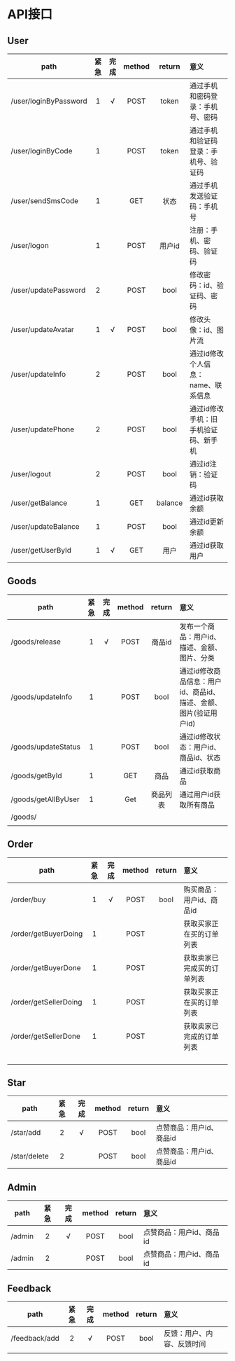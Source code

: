 # API接口

## User

| path                  | 紧急 | 完成 | method | return  | 意义                                 |
| --------------------- | :--: | :--: | :----: | :-----: | :----------------------------------- |
| /user/loginByPassword |  1   |  √   |  POST  |  token  | 通过手机和密码登录：手机号、密码     |
| /user/loginByCode     |  1   |      |  POST  |  token  | 通过手机和验证码登录：手机号、验证码 |
| /user/sendSmsCode     |  1   |      |  GET   |  状态   | 通过手机发送验证码：手机号           |
| /user/logon           |  1   |      |  POST  | 用户id  | 注册：手机、密码、验证码             |
| /user/updatePassword  |  2   |      |  POST  |  bool   | 修改密码：id、验证码、密码           |
| /user/updateAvatar    |  1   |  √   |  POST  |  bool   | 修改头像：id、图片流                 |
| /user/updateInfo      |  2   |      |  POST  |  bool   | 通过id修改个人信息：name、联系信息   |
| /user/updatePhone     |  2   |      |  POST  |  bool   | 通过id修改手机：旧手机验证码、新手机 |
| /user/logout          |  2   |      |  POST  |  bool   | 通过id注销：验证码                   |
| /user/getBalance      |  1   |      |  GET   | balance | 通过id获取余额                       |
| /user/updateBalance   |  1   |      |  POST  |  bool   | 通过id更新余额                       |
| /user/getUserById     |  1   |  √   |  GET   |  用户   | 通过id获取用户                       |

## Goods

| path                | 紧急 | 完成 | method |  return  | 意义                                                         |
| ------------------- | :--: | :--: | :----: | :------: | :----------------------------------------------------------- |
| /goods/release      |  1   |  √   |  POST  |  商品id  | 发布一个商品：用户id、描述、金额、图片、分类                 |
| /goods/updateInfo   |  1   |      |  POST  |   bool   | 通过id修改商品信息：用户id、商品id、描述、金额、图片(验证用户id) |
| /goods/updateStatus |  1   |      |  POST  |   bool   | 通过id修改状态：用户id、商品id、状态                         |
| /goods/getById      |  1   |      |  GET   |   商品   | 通过id获取商品                                               |
| /goods/getAllByUser |  1   |      |  Get   | 商品列表 | 通过用户id获取所有商品                                       |
| /goods/             |      |      |        |          |                                                              |
|                     |      |      |        |          |                                                              |

## Order

| path                  | 紧急 | 完成 | method | return | 意义                       |
| --------------------- | :--: | :--: | :----: | :----: | :------------------------- |
| /order/buy            |  1   |  √   |  POST  |  bool  | 购买商品：用户id、商品id   |
| /order/getBuyerDoing  |  1   |      |  POST  |        | 获取买家正在买的订单列表   |
| /order/getBuyerDone   |  1   |      |  POST  |        | 获取卖家已完成买的订单列表 |
| /order/getSellerDoing |  1   |      |  POST  |        | 获取买家正在买的订单列表   |
| /order/getSellerDone  |  1   |      |  POST  |        | 获取卖家已完成的订单列表   |
|                       |      |      |        |        |                            |
|                       |      |      |        |        |                            |
|                       |      |      |        |        |                            |
|                       |      |      |        |        |                            |

## Star

| path         | 紧急 | 完成 | method | return | 意义                     |
| ------------ | :--: | :--: | :----: | :----: | :----------------------- |
| /star/add    |  2   |  √   |  POST  |  bool  | 点赞商品：用户id、商品id |
| /star/delete |  2   |      |  POST  |  bool  | 点赞商品：用户id、商品id |

## Admin

| path   | 紧急 | 完成 | method | return | 意义                     |
| ------ | :--: | :--: | :----: | :----: | :----------------------- |
| /admin |  2   |  √   |  POST  |  bool  | 点赞商品：用户id、商品id |
| /admin |  2   |      |  POST  |  bool  | 点赞商品：用户id、商品id |

## Feedback

| path          | 紧急 | 完成 | method | return | 意义                       |
| ------------- | :--: | :--: | :----: | :----: | :------------------------- |
| /feedback/add |  2   |  √   |  POST  |  bool  | 反馈：用户、内容、反馈时间 |
|               |      |      |        |        |                            |

